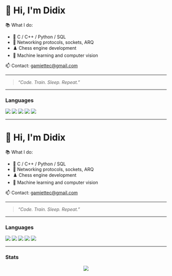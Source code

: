 # 👋 Hi, I'm Didix

📚 What I do:
- 🔧 C / C++ / Python / SQL
- 📡 Networking protocols, sockets, ARQ
- ♟️ Chess engine development
- 🧠 Machine learning and computer vision

📫 Contact: [gamiettec@gmail.com](mailto:gamiettec@gmail.com)

---

> _“Code. Train. Sleep. Repeat.”_

---

### Languages  
<p>
  <img src="https://img.shields.io/badge/C-00599C?style=for-the-badge&logo=c&logoColor=white"/>
  <img src="https://img.shields.io/badge/C++-00599C?style=for-the-badge&logo=c%2b%2b&logoColor=white"/>
  <img src="https://img.shields.io/badge/Python-3776AB?style=for-the-badge&logo=python&logoColor=white"/>
  <img src="https://img.shields.io/badge/Shell-121011?style=for-the-badge&logo=gnu-bash&logoColor=white" />
  <img src="https://img.shields.io/badge/SQL-4479A1?style=for-the-badge&logo=postgresql&logoColor=white" />
</p>

---

# 👋 Hi, I'm Didix

📚 What I do:
- 🔧 C / C++ / Python / SQL
- 📡 Networking protocols, sockets, ARQ
- ♟️ Chess engine development
- 🧠 Machine learning and computer vision

📫 Contact: [gamiettec@gmail.com](mailto:gamiettec@gmail.com)

---

> _“Code. Train. Sleep. Repeat.”_

---

### Languages  
<p>
  <img src="https://img.shields.io/badge/C-00599C?style=for-the-badge&logo=c&logoColor=white"/>
  <img src="https://img.shields.io/badge/C++-00599C?style=for-the-badge&logo=c%2b%2b&logoColor=white"/>
  <img src="https://img.shields.io/badge/Python-3776AB?style=for-the-badge&logo=python&logoColor=white"/>
  <img src="https://img.shields.io/badge/Shell-121011?style=for-the-badge&logo=gnu-bash&logoColor=white" />
  <img src="https://img.shields.io/badge/SQL-4479A1?style=for-the-badge&logo=postgresql&logoColor=white" />
</p>

---

### Stats  
<p align="center">
  <img src="https://github-readme-stats.vercel.app/api/top-langs/?username=didix-gmt&layout=donut&theme=dark&langs_count=10&bg_color=00000000" />
</p>

